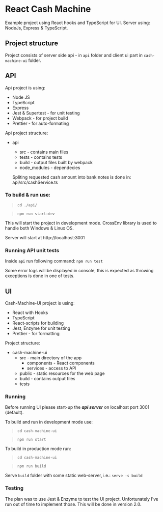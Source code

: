 # React Cash Machine

Example project using React hooks and TypeScript for UI. Server using: NodeJs, Express & TypeScript.

## Project structure

Project consists of server side api - in `api` folder and client ui part in `cash-machine-ui` folder.

## API

Api project is using:

- Node JS
- TypeScript
- Express
- Jest & Supertest - for unit testing
- Webpack - for project build
- Prettier - for auto-formating

Api project structure:

- api

  - src - contains main files
  - tests - contains tests
  - build - output files built by webpack
  - node_modules - dependecies

  Spliting requested cash amount into bank notes is done in: api/src/cashService.ts

### To build & run use:

> `cd ./api/`

> `npm run start:dev`

This will start the project in development mode.
CrossEnv library is used to handle both Windows & Linux OS.

Server will start at http://localhost:3001

### Running API unit tests

Inside `api` run following command:
`npm run test`

Some error logs will be displayed in console, this is expected as throwing exceptions is done in one of tests.

## UI

Cash-Machine-UI project is using:

- React with Hooks
- TypeScript
- React-scripts for building
- Jest, Enzyme for unit testing
- Prettier - for formatting

Project structure:

- cash-machine-ui
  - src - main directory of the app
    - components - React components
    - services - access to API
  - public - static resources for the web page
  - build - contains output files
  - tests

### Running

Before running UI please start-up the **_api server_** on localhost port 3001 (default).

To build and run in development mode use:

> `cd cash-machine-ui`

> `npm run start`

To build in production mode run:

> `cd cash-machine-ui`

> `npm run build`

Serve `build` folder with some static web-server, i.e.:
`serve -s build`

### Testing

The plan was to use Jest & Enzyme to test the UI project.
Unfortunately I've run out of time to implement those.
This will be done in version 2.0.
